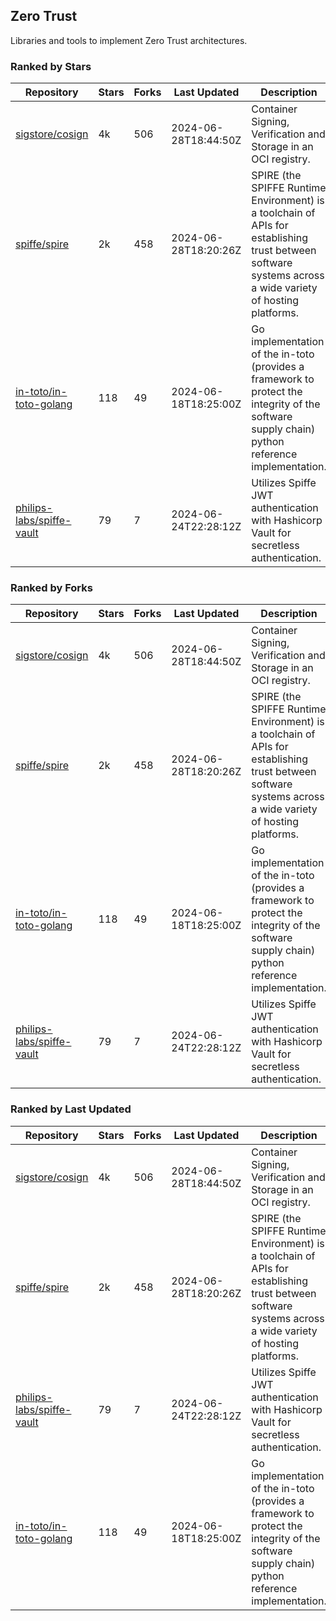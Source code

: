## Zero Trust

Libraries and tools to implement Zero Trust architectures.

### Ranked by Stars

| Repository | Stars | Forks | Last Updated | Description | 
|------------|-------|-------|--------------|-------------|
| [sigstore/cosign](https://github.com/sigstore/cosign) | 4k | 506 | 2024-06-28T18:44:50Z |  Container Signing, Verification and Storage in an OCI registry. |
| [spiffe/spire](https://github.com/spiffe/spire) | 2k | 458 | 2024-06-28T18:20:26Z |  SPIRE (the SPIFFE Runtime Environment) is a toolchain of APIs for establishing trust between software systems across a wide variety of hosting platforms. |
| [in-toto/in-toto-golang](https://github.com/in-toto/in-toto-golang) | 118 | 49 | 2024-06-18T18:25:00Z |  Go implementation of the in-toto (provides a framework to protect the integrity of the software supply chain) python reference implementation. |
| [philips-labs/spiffe-vault](https://github.com/philips-labs/spiffe-vault) | 79 | 7 | 2024-06-24T22:28:12Z |  Utilizes Spiffe JWT authentication with Hashicorp Vault for secretless authentication. |

### Ranked by Forks

| Repository | Stars | Forks | Last Updated | Description | 
|------------|-------|-------|--------------|-------------|
| [sigstore/cosign](https://github.com/sigstore/cosign) | 4k | 506 | 2024-06-28T18:44:50Z |  Container Signing, Verification and Storage in an OCI registry. |
| [spiffe/spire](https://github.com/spiffe/spire) | 2k | 458 | 2024-06-28T18:20:26Z |  SPIRE (the SPIFFE Runtime Environment) is a toolchain of APIs for establishing trust between software systems across a wide variety of hosting platforms. |
| [in-toto/in-toto-golang](https://github.com/in-toto/in-toto-golang) | 118 | 49 | 2024-06-18T18:25:00Z |  Go implementation of the in-toto (provides a framework to protect the integrity of the software supply chain) python reference implementation. |
| [philips-labs/spiffe-vault](https://github.com/philips-labs/spiffe-vault) | 79 | 7 | 2024-06-24T22:28:12Z |  Utilizes Spiffe JWT authentication with Hashicorp Vault for secretless authentication. |

### Ranked by Last Updated

| Repository | Stars | Forks | Last Updated | Description | 
|------------|-------|-------|--------------|-------------|
| [sigstore/cosign](https://github.com/sigstore/cosign) | 4k | 506 | 2024-06-28T18:44:50Z |  Container Signing, Verification and Storage in an OCI registry. |
| [spiffe/spire](https://github.com/spiffe/spire) | 2k | 458 | 2024-06-28T18:20:26Z |  SPIRE (the SPIFFE Runtime Environment) is a toolchain of APIs for establishing trust between software systems across a wide variety of hosting platforms. |
| [philips-labs/spiffe-vault](https://github.com/philips-labs/spiffe-vault) | 79 | 7 | 2024-06-24T22:28:12Z |  Utilizes Spiffe JWT authentication with Hashicorp Vault for secretless authentication. |
| [in-toto/in-toto-golang](https://github.com/in-toto/in-toto-golang) | 118 | 49 | 2024-06-18T18:25:00Z |  Go implementation of the in-toto (provides a framework to protect the integrity of the software supply chain) python reference implementation. |

